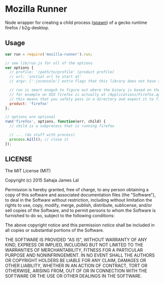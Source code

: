 # Mozilla Runner 

Node wrapper for creating a child process ([spawn](http://nodejs.org/api/child_process.html#child_process_child_process_spawn_command_args_options))
of a gecko runtime firefox / b2g-desktop.

## Usage

``` js
var run = require('mozilla-runner').run;

// see lib/run.js for all of the options
var options {
  // profile: '/path/to/profile' (product profile)
  // url: 'initial url to start at'
  // argv: ['-jsconsole'] extra flags that this library does not have special handling for

  // run is smart enoguh to figure out where the binary is based on the product name itself.
  // for example on OSX firefox is actually at /Applications/Firefox.app/Contents/MacOS/firefox-bin
  // this means that you safely pass in a directory and expect it to find the binary on linux or OSX.
  product: 'firefox'
};

// options are optional
run('firefox', options, function(err, child) {
  // child is a subprocess that is running firefox

  // ... (do stuff with process)  
  process.kill(); // close it
});

```
## LICENSE

The MIT License (MIT)

Copyright (c) 2015 Sahaja James Lal 

Permission is hereby granted, free of charge, to any person obtaining a copy
of this software and associated documentation files (the "Software"), to deal
in the Software without restriction, including without limitation the rights
to use, copy, modify, merge, publish, distribute, sublicense, and/or sell
copies of the Software, and to permit persons to whom the Software is
furnished to do so, subject to the following conditions:

The above copyright notice and this permission notice shall be included in
all copies or substantial portions of the Software.

THE SOFTWARE IS PROVIDED "AS IS", WITHOUT WARRANTY OF ANY KIND, EXPRESS OR
IMPLIED, INCLUDING BUT NOT LIMITED TO THE WARRANTIES OF MERCHANTABILITY,
FITNESS FOR A PARTICULAR PURPOSE AND NONINFRINGEMENT. IN NO EVENT SHALL THE
AUTHORS OR COPYRIGHT HOLDERS BE LIABLE FOR ANY CLAIM, DAMAGES OR OTHER
LIABILITY, WHETHER IN AN ACTION OF CONTRACT, TORT OR OTHERWISE, ARISING FROM,
OUT OF OR IN CONNECTION WITH THE SOFTWARE OR THE USE OR OTHER DEALINGS IN
THE SOFTWARE.


